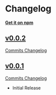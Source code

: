 # Changelog

**[Get it on npm](https://www.npmjs.com/package/certego-ui)**

## [v0.0.2](https://github.com/certego/certego-ui/releases/tag/v0.0.2)

[Commits Changelog](https://github.com/certego/certego-ui/compare/v0.0.1...v0.0.2)

## [v0.0.1](https://github.com/certego/certego-ui/releases/tag/v0.0.1)

[Commits Changelog](https://github.com/certego/certego-ui/compare/v0.0.1...v0.0.1)

- Initial Release
